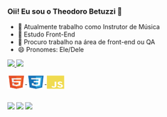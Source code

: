 ### Oii! Eu sou o Theodoro Betuzzi 👋

- 🔭 Atualmente trabalho como Instrutor de Música
- 🌱 Estudo Front-End
- 👯 Procuro trabalho na área de front-end ou QA
- 😄 Pronomes: Ele/Dele

 <div>
  <a href="https://github.com/theobetuzzi">
  <img height="180em" src="https://github-readme-stats.vercel.app/api?username=theobetuzzi&show_icons=true&theme=dark&include_all_commits=true&count_private=true"/>
  <img height="180em" src="https://github-readme-stats.vercel.app/api/top-langs/?username=theobetuzzi&layout=compact&langs_count=7&theme=dark"/>
</div>
  
  <div style="display: inline_block"><br>
  <img align="center" alt="Theo-HTML" height="30" width="40" src="https://raw.githubusercontent.com/devicons/devicon/master/icons/html5/html5-original.svg">
  <img align="center" alt="Theo-CSS" height="30" width="40" src="https://raw.githubusercontent.com/devicons/devicon/master/icons/css3/css3-original.svg">
    <img align="center" alt="Theo-Js" height="30" width="40" src="https://raw.githubusercontent.com/devicons/devicon/master/icons/javascript/javascript-plain.svg">
</div>
  
##
  
  <div>
  <a href="https://www.linkedin.com/in/theodoro-betuzzi/" target="_blank"><img src="https://img.shields.io/badge/-LinkedIn-%230077B5?style=for-the-badge&logo=linkedin&logoColor=white" target="_blank"></a>
  <a href="https://www.instagram.com/theobetuzzi/" target="_blank"><img src="https://img.shields.io/badge/-Instagram-%23E4405F?style=for-the-badge&logo=instagram&logoColor=white" target="_blank"></a>
  <a href = "mailto:theodorohenrique11@gmail.com"><img src="https://img.shields.io/badge/-Gmail-%23333?style=for-the-badge&logo=gmail&logoColor=white" target="_blank"></a>
    
   <!-- ![Snake animation](https://github.com/rafaballerini/rafaballerini/blob/output/github-contribution-grid-snake.svg) -->
 
</div>
